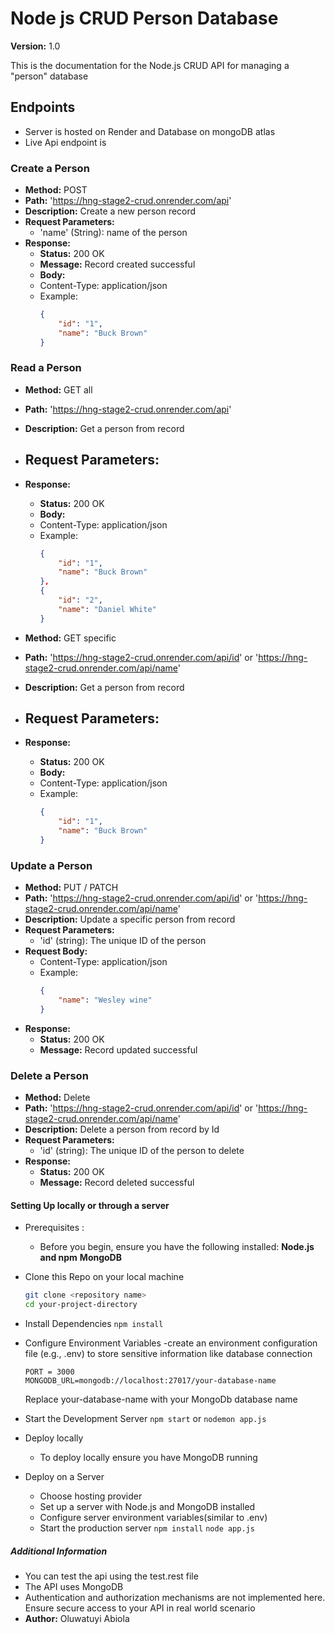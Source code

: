 # Node js CRUD Person Database

**Version:** 1.0

This is the documentation for the Node.js CRUD API for managing a "person" database

## Endpoints
- Server is hosted on Render and Database on mongoDB atlas
- Live Api endpoint is 

### Create a Person

- **Method:** POST
- **Path:** 'https://hng-stage2-crud.onrender.com/api'
- **Description:** Create a new person record
- **Request Parameters:** 
    - 'name' (String): name of the person
- **Response:** 
   - **Status:** 200 OK
   - **Message:** Record created successful
   - **Body:**
    - Content-Type: application/json
    - Example:
        ```json
        {
            "id": "1",
            "name": "Buck Brown"
        }
        ```

### Read a Person

- **Method:** GET all
- **Path:** 'https://hng-stage2-crud.onrender.com/api'
- **Description:** Get a person from record
- **Request Parameters:** 
    - 
- **Response:** 
   - **Status:** 200 OK
   - **Body:**
    - Content-Type: application/json
    - Example:
        ```json
        {
            "id": "1",
            "name": "Buck Brown"
        },
        {
            "id": "2",
            "name": "Daniel White"
        }
        ```

- **Method:** GET specific
- **Path:** 'https://hng-stage2-crud.onrender.com/api/id' or 'https://hng-stage2-crud.onrender.com/api/name'
- **Description:** Get a person from record
- **Request Parameters:** 
    - 
- **Response:** 
   - **Status:** 200 OK
   - **Body:**
    - Content-Type: application/json
    - Example:
        ```json
        {
            "id": "1",
            "name": "Buck Brown"
        }
        ```


### Update a Person

- **Method:** PUT / PATCH
- **Path:** 'https://hng-stage2-crud.onrender.com/api/id' or 'https://hng-stage2-crud.onrender.com/api/name'
- **Description:** Update a specific person from record
- **Request Parameters:** 
    - 'id' (string): The unique ID of the person
- **Request Body:**
    - Content-Type: application/json
    - Example:
        ```json
        {
            "name": "Wesley wine"
        }
       
- **Response:** 
   - **Status:** 200 OK
   - **Message:** Record updated successful

### Delete a Person

- **Method:** Delete
- **Path:** 'https://hng-stage2-crud.onrender.com/api/id' or 'https://hng-stage2-crud.onrender.com/api/name'
- **Description:** Delete a person from record by Id
- **Request Parameters:** 
    - 'id' (string): The unique ID of the person to delete     
- **Response:** 
   - **Status:** 200 OK
   - **Message:** Record deleted successful


#### Setting Up locally or through a server

- Prerequisites :
    - Before you begin, ensure you have the following installed:
    **Node.js and npm**
    **MongoDB**

- Clone this Repo on your local machine
    ```bash
    git clone <repository name>
    cd your-project-directory
    ```

- Install Dependencies
    `npm install`

- Configure Environment Variables
    -create an environment configuration file (e.g., .env) to store sensitive information like database connection
    ```env
    PORT = 3000
    MONGODB_URL=mongodb://localhost:27017/your-database-name
    ```
    Replace your-database-name with your MongoDb database name

- Start the Development Server
    `npm start` or `nodemon app.js`

- Deploy locally
    - To deploy locally ensure you have MongoDB running

- Deploy on a Server
    - Choose hosting provider
    - Set up a server with Node.js and MongoDB installed
    - Configure server environment variables(similar to .env)
    - Start the production server
        `npm install`
        `node app.js`


##### Additional Information

- You can test the api using the test.rest file
- The API uses MongoDB 
- Authentication and authorization mechanisms are not implemented here. Ensure secure access to your API in real world scenario
- **Author:** Oluwatuyi Abiola



